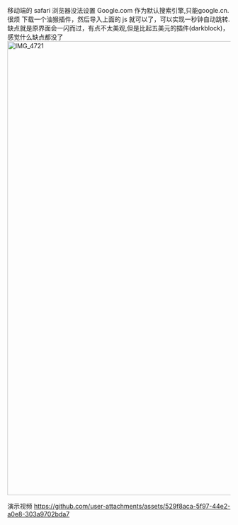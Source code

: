 移动端的 safari 浏览器没法设置 Google.com 作为默认搜索引擎,只能google.cn.很烦
下载一个油猴插件，然后导入上面的 js 就可以了，可以实现一秒钟自动跳转.缺点就是原界面会一闪而过，有点不太美观,但是比起五美元的插件(darkblock)，感觉什么缺点都没了
<img width="2730" height="1024" alt="IMG_4721" src="https://github.com/user-attachments/assets/08bd1499-f363-45ab-9d97-3a50dea1cff6" />

演示视频
https://github.com/user-attachments/assets/529f8aca-5f97-44e2-a0e8-303a9702bda7

